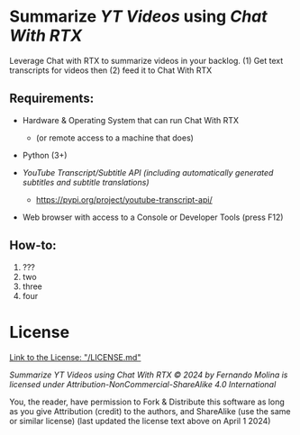 # Summarize _YT Videos_ using _Chat With RTX_
Leverage Chat with RTX to summarize videos in your backlog. (1) Get text transcripts for videos then (2) feed it to Chat With RTX

## Requirements:
* Hardware & Operating System that can run Chat With RTX
  * (or remote access to a machine that does) 

* Python (3+)

* _YouTube Transcript/Subtitle API (including automatically generated subtitles and subtitle translations)_
  * https://pypi.org/project/youtube-transcript-api/
 
* Web browser with access to a Console or Developer Tools (press F12)

## How-to:

1. ???
2. two
3. three
4. four


# License
[Link to the License: "/LICENSE.md"](LICENSE.md)

_Summarize YT Videos using Chat With RTX © 2024 by Fernando Molina is licensed under Attribution-NonCommercial-ShareAlike 4.0 International_

You, the reader, have permission to Fork & Distribute this software as long as you give Attribution (credit) to the authors, and ShareAlike (use the same or similar license)
(last updated the license text above on April 1 2024)
